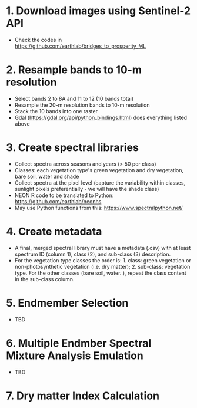 # 1. Download images using Sentinel-2 API
- Check the codes in https://github.com/earthlab/bridges_to_prosperity_ML
  
# 2. Resample bands to 10-m resolution
- Select bands 2 to 8A and 11 to 12 (10 bands total)
- Resample the 20-m resolution bands to 10-m resolution 
- Stack the 10 bands into one raster
- Gdal (https://gdal.org/api/python_bindings.html) does everything listed above

# 3. Create spectral libraries
- Collect spectra across seasons and years (> 50 per class)
- Classes: each vegetation type's green vegetation and dry vegetation, bare soil, water and shade
- Collect spectra at the pixel level (capture the variability within classes, sunlight pixels preferentially - we will have the shade class)
- NEON R code to be translated to Python: https://github.com/earthlab/neonhs
- May use Python functions from this: https://www.spectralpython.net/

# 4. Create metadata
- A final, merged spectral library must have a metadata (.csv) with at least spectrum ID (column 1), class (2), and sub-class (3) description. 
- For the vegetation type classes the order is: 1. class: green vegetation or non-photosynthetic vegetation (i.e. dry matter); 2. sub-class: vegetation type. For the other classes (bare soil, water..), repeat the class content in the sub-class column.

# 5. Endmember Selection
- TBD

# 6. Multiple Endmber Spectral Mixture Analysis Emulation
- TBD

# 7. Dry matter Index Calculation

